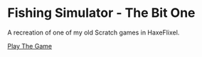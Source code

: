 # Fishing Simulator - The Bit One
 
A recreation of one of my old Scratch games in HaxeFlixel.

[Play The Game](https://slickfrommars.itch.io/fishing-simulator)
